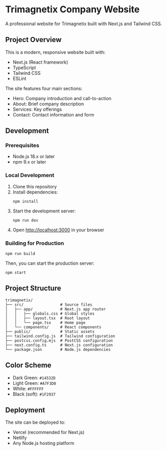 # Trimagnetix Company Website

A professional website for Trimagnetix built with Next.js and Tailwind CSS.

## Project Overview

This is a modern, responsive website built with:
- Next.js (React framework)
- TypeScript
- Tailwind CSS
- ESLint

The site features four main sections:
- Hero: Company introduction and call-to-action
- About: Brief company description
- Services: Key offerings
- Contact: Contact information and form

## Development

### Prerequisites
- Node.js 18.x or later
- npm 9.x or later

### Local Development
1. Clone this repository
2. Install dependencies:
   ```
   npm install
   ```
3. Start the development server:
   ```
   npm run dev
   ```
4. Open [http://localhost:3000](http://localhost:3000) in your browser

### Building for Production
```
npm run build
```

Then, you can start the production server:
```
npm start
```

## Project Structure
```
trimagnetix/
├── src/                # Source files
│   ├── app/            # Next.js app router
│   │   ├── globals.css # Global styles
│   │   ├── layout.tsx  # Root layout
│   │   └── page.tsx    # Home page
│   └── components/     # React components
├── public/             # Static assets
├── tailwind.config.js  # Tailwind configuration
├── postcss.config.mjs  # PostCSS configuration
├── next.config.ts      # Next.js configuration
└── package.json        # Node.js dependencies
```

## Color Scheme
- Dark Green: `#14532D`
- Light Green: `#A7F3D0`
- White: `#FFFFFF`
- Black (soft): `#1F2937`

## Deployment
The site can be deployed to:
- Vercel (recommended for Next.js)
- Netlify
- Any Node.js hosting platform
